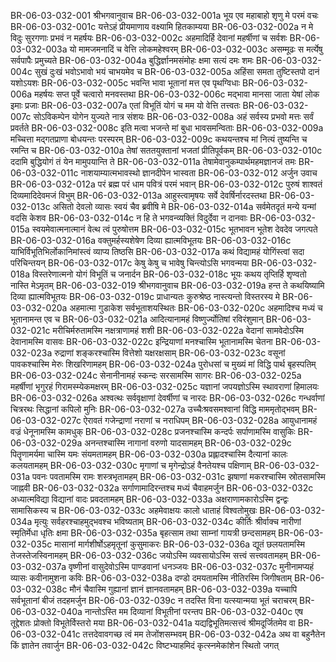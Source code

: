BR-06-03-032-001	श्रीभगवानुवाच
BR-06-03-032-001a	भूय एव महाबाहो शृणु मे परमं वचः
BR-06-03-032-001c	यत्तेऽहं प्रीयमाणाय वक्ष्यामि हितकाम्यया
BR-06-03-032-002a	न मे विदुः सुरगणाः प्रभवं न महर्षयः
BR-06-03-032-002c	अहमादिर्हि देवानां महर्षीणां च सर्वशः
BR-06-03-032-003a	यो मामजमनादिं च वेत्ति लोकमहेश्वरम्
BR-06-03-032-003c	असम्मूढः स मर्त्येषु सर्वपापैः प्रमुच्यते
BR-06-03-032-004a	बुद्धिर्ज्ञानमसंमोहः क्षमा सत्यं दमः शमः
BR-06-03-032-004c	सुखं दुःखं भवोऽभावो भयं चाभयमेव च
BR-06-03-032-005a	अहिंसा समता तुष्टिस्तपो दानं यशोऽयशः
BR-06-03-032-005c	भवन्ति भावा भूतानां मत्त एव पृथग्विधाः
BR-06-03-032-006a	महर्षयः सप्त पूर्वे चत्वारो मनवस्तथा
BR-06-03-032-006c	मद्भावा मानसा जाता येषां लोक इमाः प्रजाः
BR-06-03-032-007a	एतां विभूतिं योगं च मम यो वेत्ति तत्त्वतः
BR-06-03-032-007c	सोऽविकम्पेन योगेन युज्यते नात्र संशयः
BR-06-03-032-008a	अहं सर्वस्य प्रभवो मत्तः सर्वं प्रवर्तते
BR-06-03-032-008c	इति मत्वा भजन्ते मां बुधा भावसमन्विताः
BR-06-03-032-009a	मच्चित्ता मद्गतप्राणा बोधयन्तः परस्परम्
BR-06-03-032-009c	कथयन्तश्च मां नित्यं तुष्यन्ति च रमन्ति च
BR-06-03-032-010a	तेषां सततयुक्तानां भजतां प्रीतिपूर्वकम्
BR-06-03-032-010c	ददामि बुद्धियोगं तं येन मामुपयान्ति ते
BR-06-03-032-011a	तेषामेवानुकम्पार्थमहमज्ञानजं तमः
BR-06-03-032-011c	नाशयाम्यात्मभावस्थो ज्ञानदीपेन भास्वता
BR-06-03-032-012	अर्जुन उवाच
BR-06-03-032-012a	परं ब्रह्म परं धाम पवित्रं परमं भवान्
BR-06-03-032-012c	पुरुषं शाश्वतं दिव्यमादिदेवमजं विभुम्
BR-06-03-032-013a	आहुस्त्वामृषयः सर्वे देवर्षिर्नारदस्तथा
BR-06-03-032-013c	असितो देवलो व्यासः स्वयं चैव ब्रवीषि मे
BR-06-03-032-014a	सर्वमेतदृतं मन्ये यन्मां वदसि केशव
BR-06-03-032-014c	न हि ते भगवन्व्यक्तिं विदुर्देवा न दानवाः
BR-06-03-032-015a	स्वयमेवात्मनात्मानं वेत्थ त्वं पुरुषोत्तम
BR-06-03-032-015c	भूतभावन भूतेश देवदेव जगत्पते
BR-06-03-032-016a	वक्तुमर्हस्यशेषेण दिव्या ह्यात्मविभूतयः
BR-06-03-032-016c	याभिर्विभूतिभिर्लोकानिमांस्त्वं व्याप्य तिष्ठसि
BR-06-03-032-017a	कथं विद्यामहं योगिंस्त्वां सदा परिचिन्तयन्
BR-06-03-032-017c	केषु केषु च भावेषु चिन्त्योऽसि भगवन्मया
BR-06-03-032-018a	विस्तरेणात्मनो योगं विभूतिं च जनार्दन
BR-06-03-032-018c	भूयः कथय तृप्तिर्हि शृण्वतो नास्ति मेऽमृतम्
BR-06-03-032-019	श्रीभगवानुवाच
BR-06-03-032-019a	हन्त ते कथयिष्यामि दिव्या ह्यात्मविभूतयः
BR-06-03-032-019c	प्राधान्यतः कुरुश्रेष्ठ नास्त्यन्तो विस्तरस्य मे
BR-06-03-032-020a	अहमात्मा गुडाकेश सर्वभूताशयस्थितः
BR-06-03-032-020c	अहमादिश्च मध्यं च भूतानामन्त एव च
BR-06-03-032-021a	आदित्यानामहं विष्णुर्ज्योतिषां रविरंशुमान्
BR-06-03-032-021c	मरीचिर्मरुतामस्मि नक्षत्राणामहं शशी
BR-06-03-032-022a	वेदानां सामवेदोऽस्मि देवानामस्मि वासवः
BR-06-03-032-022c	इन्द्रियाणां मनश्चास्मि भूतानामस्मि चेतना
BR-06-03-032-023a	रुद्राणां शङ्करश्चास्मि वित्तेशो यक्षरक्षसाम्
BR-06-03-032-023c	वसूनां पावकश्चास्मि मेरुः शिखरिणामहम्
BR-06-03-032-024a	पुरोधसां च मुख्यं मां विद्धि पार्थ बृहस्पतिम्
BR-06-03-032-024c	सेनानीनामहं स्कन्दः सरसामस्मि सागरः
BR-06-03-032-025a	महर्षीणां भृगुरहं गिरामस्म्येकमक्षरम्
BR-06-03-032-025c	यज्ञानां जपयज्ञोऽस्मि स्थावराणां हिमालयः
BR-06-03-032-026a	अश्वत्थः सर्ववृक्षाणां देवर्षीणां च नारदः
BR-06-03-032-026c	गन्धर्वाणां चित्ररथः सिद्धानां कपिलो मुनिः
BR-06-03-032-027a	उच्चैःश्रवसमश्वानां विद्धि माममृतोद्भवम्
BR-06-03-032-027c	ऐरावतं गजेन्द्राणां नराणां च नराधिपम्
BR-06-03-032-028a	आयुधानामहं वज्रं धेनूनामस्मि कामधुक्
BR-06-03-032-028c	प्रजनश्चास्मि कन्दर्पः सर्पाणामस्मि वासुकिः
BR-06-03-032-029a	अनन्तश्चास्मि नागानां वरुणो यादसामहम्
BR-06-03-032-029c	पितॄणामर्यमा चास्मि यमः संयमतामहम्
BR-06-03-032-030a	प्रह्लादश्चास्मि दैत्यानां कालः कलयतामहम्
BR-06-03-032-030c	मृगाणां च मृगेन्द्रोऽहं वैनतेयश्च पक्षिणाम्
BR-06-03-032-031a	पवनः पवतामस्मि रामः शस्त्रभृतामहम्
BR-06-03-032-031c	झषाणां मकरश्चास्मि स्रोतसामस्मि जाह्नवी
BR-06-03-032-032a	सर्गाणामादिरन्तश्च मध्यं चैवाहमर्जुन
BR-06-03-032-032c	अध्यात्मविद्या विद्यानां वादः प्रवदतामहम्
BR-06-03-032-033a	अक्षराणामकारोऽस्मि द्वन्द्वः सामासिकस्य च
BR-06-03-032-033c	अहमेवाक्षयः कालो धाताहं विश्वतोमुखः
BR-06-03-032-034a	मृत्युः सर्वहरश्चाहमुद्भवश्च भविष्यताम्
BR-06-03-032-034c	कीर्तिः श्रीर्वाक्च नारीणां स्मृतिर्मेधा धृतिः क्षमा
BR-06-03-032-035a	बृहत्साम तथा साम्नां गायत्री छन्दसामहम्
BR-06-03-032-035c	मासानां मार्गशीर्षोऽहमृतूनां कुसुमाकरः
BR-06-03-032-036a	द्यूतं छलयतामस्मि तेजस्तेजस्विनामहम्
BR-06-03-032-036c	जयोऽस्मि व्यवसायोऽस्मि सत्त्वं सत्त्ववतामहम्
BR-06-03-032-037a	वृष्णीनां वासुदेवोऽस्मि पाण्डवानां धनञ्जयः
BR-06-03-032-037c	मुनीनामप्यहं व्यासः कवीनामुशना कविः
BR-06-03-032-038a	दण्डो दमयतामस्मि नीतिरस्मि जिगीषताम्
BR-06-03-032-038c	मौनं चैवास्मि गुह्यानां ज्ञानं ज्ञानवतामहम्
BR-06-03-032-039a	यच्चापि सर्वभूतानां बीजं तदहमर्जुन
BR-06-03-032-039c	न तदस्ति विना यत्स्यान्मया भूतं चराचरम्
BR-06-03-032-040a	नान्तोऽस्ति मम दिव्यानां विभूतीनां परन्तप
BR-06-03-032-040c	एष तूद्देशतः प्रोक्तो विभूतेर्विस्तरो मया
BR-06-03-032-041a	यद्यद्विभूतिमत्सत्त्वं श्रीमदूर्जितमेव वा
BR-06-03-032-041c	तत्तदेवावगच्छ त्वं मम तेजोंशसम्भवम्
BR-06-03-032-042a	अथ वा बहुनैतेन किं ज्ञातेन तवार्जुन
BR-06-03-032-042c	विष्टभ्याहमिदं कृत्स्नमेकांशेन स्थितो जगत्

